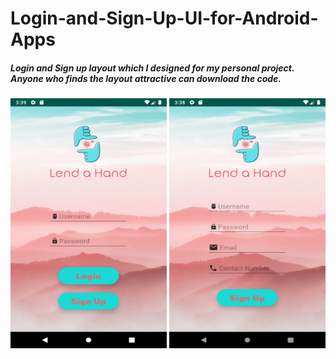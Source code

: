 # Login-and-Sign-Up-UI-for-Android-Apps

##### Login and Sign up layout which I designed for my personal project. Anyone who finds the layout attractive can download the code.
<div>
<img src="login.png" alt="alt text" width="250px" height="400px">
<img src="signup.png" alt="alt text" width="250px" height="400px">
</div>
